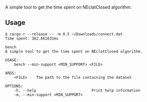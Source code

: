 A simple tool to get the time spent on NEclatClosed algorithm.

## Usage

```shell
$ cargo r --release -- -m 0.5 ~/Downloads/connect.dat
Time spent: 362.661631ms
```

```
bench
A simple tool to get the time spent on NEclatClosed algorithm.

USAGE:
    bench --min-support <MIN_SUPPORT> <FILE>

ARGS:
    <FILE>    The path to the file containing the dataset

OPTIONS:
    -h, --help                         Print help information
    -m, --min-support <MIN_SUPPORT>
```
